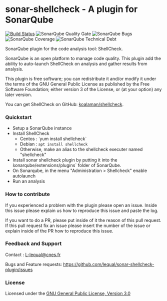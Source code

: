 # sonar-shellcheck - A plugin for SonarQube
[![Build Status](https://travis-ci.org/lequal/sonar-shellcheck-plugin.svg?branch=master)](https://travis-ci.org/lequal/sonar-shellcheck-plugin)
![SonarQube Quality Gate](https://sonarcloud.io/api/project_badges/measure?project=fr.cnes.sonarqube.plugins%3Asonarshellcheck&metric=alert_status)
![SonarQube Bugs](https://sonarcloud.io/api/project_badges/measure?project=fr.cnes.sonarqube.plugins%3Asonarshellcheck&metric=bugs)
![SonarQube Coverage](https://sonarcloud.io/api/project_badges/measure?project=fr.cnes.sonarqube.plugins%3Asonarshellcheck&metric=coverage)
![SonarQube Technical Debt](https://sonarcloud.io/api/project_badges/measure?project=fr.cnes.sonarqube.plugins%3Asonarshellcheck&metric=sqale_index)

SonarQube plugin for the code analysis tool: ShellCheck.

SonarQube is an open platform to manage code quality. This plugin add the ability to auto-launch ShellCheck on analysis and gather results from analysis.

This plugin is free software; you can redistribute it and/or modify it under the terms of the GNU General Public License as published by the Free Software Foundation; either version 3 of the License, or (at your option) any later version.

You can get ShellCheck on GitHub: [koalaman/shellcheck](https://github.com/koalaman/shellcheck).

### Quickstart
- Setup a SonarQube instance
- Install ShellCheck
  - Centos : ̀ yum install shellcheck`
  - Debian : `apt install shellcheck`
  - Otherwise, make an alias to the shellcheck executer named "shellcheck"
- Install sonar shellcheck plugin by putting it into the ̀sonarqube/extensions/plugins` folder of SonarQube.
- On Sonarqube, in the menu "Administration > Shellcheck" enable autolaunch
- Run an analysis

### How to contribute
If you experienced a problem with the plugin please open an issue. Inside this issue please explain us how to reproduce this issue and paste the log. 

If you want to do a PR, please put inside of it the reason of this pull request. If this pull request fix an issue please insert the number of the issue or explain inside of the PR how to reproduce this issue.

### Feedback and Support
Contact : L-lequal@cnes.fr

Bugs and Feature requests: https://github.com/lequal/sonar-shellcheck-plugin/issues

### License
Licensed under the [GNU General Public License, Version 3.0](https://www.gnu.org/licenses/gpl.txt)
